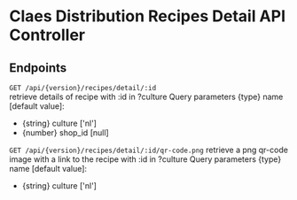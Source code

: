 # Claes Distribution Recipes Detail API Controller

## Endpoints
`GET /api/{version}/recipes/detail/:id`  
retrieve details of recipe with :id in ?culture
Query parameters {type} name [default value]:
- {string} culture ['nl']
- {number} shop_id [null]

`GET /api/{version}/recipes/detail/:id/qr-code.png`
retrieve a png qr-code image with a link to the recipe with :id in ?culture
Query parameters {type} name [default value]:
- {string} culture ['nl']